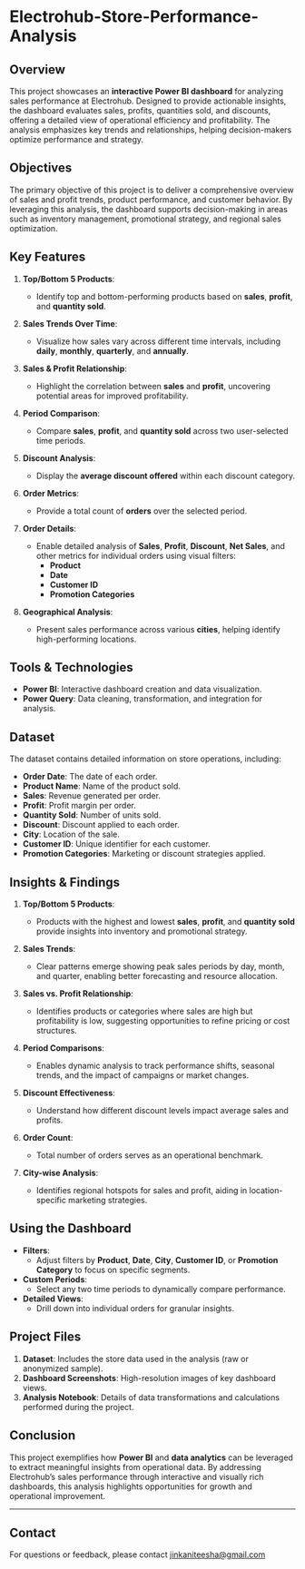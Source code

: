 # Electrohub-Store-Performance-Analysis
## Overview

This project showcases an **interactive Power BI dashboard** for analyzing sales performance at Electrohub. Designed to provide actionable insights, the dashboard evaluates sales, profits, quantities sold, and discounts, offering a detailed view of operational efficiency and profitability. The analysis emphasizes key trends and relationships, helping decision-makers optimize performance and strategy.

## Objectives

The primary objective of this project is to deliver a comprehensive overview of sales and profit trends, product performance, and customer behavior. By leveraging this analysis, the dashboard supports decision-making in areas such as inventory management, promotional strategy, and regional sales optimization.

## Key Features

1. **Top/Bottom 5 Products**:
   - Identify top and bottom-performing products based on **sales**, **profit**, and **quantity sold**.

2. **Sales Trends Over Time**:
   - Visualize how sales vary across different time intervals, including **daily**, **monthly**, **quarterly**, and **annually**.

3. **Sales & Profit Relationship**:
   - Highlight the correlation between **sales** and **profit**, uncovering potential areas for improved profitability.

4. **Period Comparison**:
   - Compare **sales**, **profit**, and **quantity sold** across two user-selected time periods.

5. **Discount Analysis**:
   - Display the **average discount offered** within each discount category.

6. **Order Metrics**:
   - Provide a total count of **orders** over the selected period.

7. **Order Details**:
   - Enable detailed analysis of **Sales**, **Profit**, **Discount**, **Net Sales**, and other metrics for individual orders using visual filters:
     - **Product**
     - **Date**
     - **Customer ID**
     - **Promotion Categories**

8. **Geographical Analysis**:
   - Present sales performance across various **cities**, helping identify high-performing locations.

## Tools & Technologies

- **Power BI**: Interactive dashboard creation and data visualization.
- **Power Query**: Data cleaning, transformation, and integration for analysis.

## Dataset

The dataset contains detailed information on store operations, including:

- **Order Date**: The date of each order.
- **Product Name**: Name of the product sold.
- **Sales**: Revenue generated per order.
- **Profit**: Profit margin per order.
- **Quantity Sold**: Number of units sold.
- **Discount**: Discount applied to each order.
- **City**: Location of the sale.
- **Customer ID**: Unique identifier for each customer.
- **Promotion Categories**: Marketing or discount strategies applied.

## Insights & Findings

1. **Top/Bottom 5 Products**:
   - Products with the highest and lowest **sales**, **profit**, and **quantity sold** provide insights into inventory and promotional strategy.

2. **Sales Trends**:
   - Clear patterns emerge showing peak sales periods by day, month, and quarter, enabling better forecasting and resource allocation.

3. **Sales vs. Profit Relationship**:
   - Identifies products or categories where sales are high but profitability is low, suggesting opportunities to refine pricing or cost structures.

4. **Period Comparisons**:
   - Enables dynamic analysis to track performance shifts, seasonal trends, and the impact of campaigns or market changes.

5. **Discount Effectiveness**:
   - Understand how different discount levels impact average sales and profits.

6. **Order Count**:
   - Total number of orders serves as an operational benchmark.

7. **City-wise Analysis**:
   - Identifies regional hotspots for sales and profit, aiding in location-specific marketing strategies.

## Using the Dashboard

- **Filters**:
  - Adjust filters by **Product**, **Date**, **City**, **Customer ID**, or **Promotion Category** to focus on specific segments.
- **Custom Periods**:
  - Select any two time periods to dynamically compare performance.
- **Detailed Views**:
  - Drill down into individual orders for granular insights.

## Project Files

1. **Dataset**: Includes the store data used in the analysis (raw or anonymized sample).
2. **Dashboard Screenshots**: High-resolution images of key dashboard views.
3. **Analysis Notebook**: Details of data transformations and calculations performed during the project.

## Conclusion

This project exemplifies how **Power BI** and **data analytics** can be leveraged to extract meaningful insights from operational data. By addressing Electrohub’s sales performance through interactive and visually rich dashboards, this analysis highlights opportunities for growth and operational improvement.

--- 
## Contact
For questions or feedback, please contact jinkaniteesha@gmail.com
